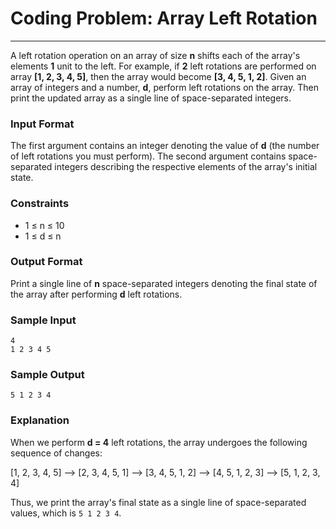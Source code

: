 # Coding Problem: Array Left Rotation
---

A left rotation operation on an array of size **n** shifts each of the array's elements **1** unit to the left. For example, if **2** left rotations are performed on array **[1, 2, 3, 4, 5]**, then the array would become
**[3, 4, 5, 1, 2]**.
Given an array of integers and a number, **d**, perform left rotations on the array. Then print the updated array as a single line of space-separated integers.

### Input Format

The first argument contains an integer denoting the value of **d** (the number of left rotations you must perform).
The second argument contains space-separated integers describing the respective elements of the array's initial state.

### Constraints

* 1 ≤ n ≤ 10
* 1 ≤ d ≤ n

### Output Format
Print a single line of **n** space-separated integers denoting the final state of the array after performing **d** left rotations.

### Sample Input
```
4
1 2 3 4 5
```

### Sample Output
```
5 1 2 3 4
```

### Explanation
When we perform **d = 4** left rotations, the array undergoes the following sequence of changes:

[1, 2, 3, 4, 5] --> [2, 3, 4, 5, 1] --> [3, 4, 5, 1, 2] --> [4, 5, 1, 2, 3] --> [5, 1, 2, 3, 4]

Thus, we print the array's final state as a single line of space-separated values, which is `5 1 2 3 4`.